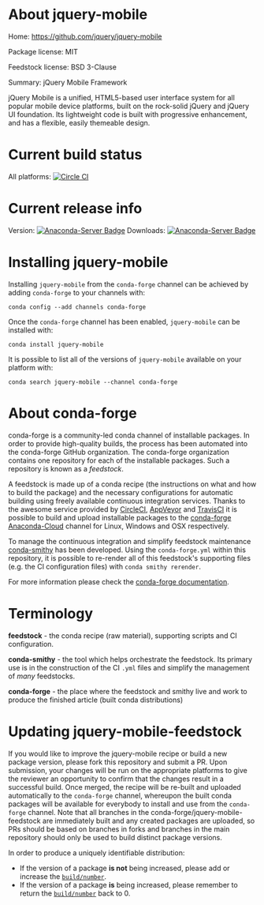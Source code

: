 About jquery-mobile
===================

Home: https://github.com/jquery/jquery-mobile

Package license: MIT

Feedstock license: BSD 3-Clause

Summary: jQuery Mobile Framework

jQuery Mobile is a unified, HTML5-based user interface system for all popular
mobile device platforms, built on the rock-solid jQuery and jQuery UI foundation.
Its lightweight code is built with progressive enhancement, and has a flexible,
easily themeable design.


Current build status
====================

All platforms: [![Circle CI](https://circleci.com/gh/conda-forge/jquery-mobile-feedstock.svg?style=shield)](https://circleci.com/gh/conda-forge/jquery-mobile-feedstock)

Current release info
====================
Version: [![Anaconda-Server Badge](https://anaconda.org/conda-forge/jquery-mobile/badges/version.svg)](https://anaconda.org/conda-forge/jquery-mobile)
Downloads: [![Anaconda-Server Badge](https://anaconda.org/conda-forge/jquery-mobile/badges/downloads.svg)](https://anaconda.org/conda-forge/jquery-mobile)

Installing jquery-mobile
========================

Installing `jquery-mobile` from the `conda-forge` channel can be achieved by adding `conda-forge` to your channels with:

```
conda config --add channels conda-forge
```

Once the `conda-forge` channel has been enabled, `jquery-mobile` can be installed with:

```
conda install jquery-mobile
```

It is possible to list all of the versions of `jquery-mobile` available on your platform with:

```
conda search jquery-mobile --channel conda-forge
```


About conda-forge
=================

conda-forge is a community-led conda channel of installable packages.
In order to provide high-quality builds, the process has been automated into the
conda-forge GitHub organization. The conda-forge organization contains one repository
for each of the installable packages. Such a repository is known as a *feedstock*.

A feedstock is made up of a conda recipe (the instructions on what and how to build
the package) and the necessary configurations for automatic building using freely
available continuous integration services. Thanks to the awesome service provided by
[CircleCI](https://circleci.com/), [AppVeyor](http://www.appveyor.com/)
and [TravisCI](https://travis-ci.org/) it is possible to build and upload installable
packages to the [conda-forge](https://anaconda.org/conda-forge)
[Anaconda-Cloud](http://docs.anaconda.org/) channel for Linux, Windows and OSX respectively.

To manage the continuous integration and simplify feedstock maintenance
[conda-smithy](http://github.com/conda-forge/conda-smithy) has been developed.
Using the ``conda-forge.yml`` within this repository, it is possible to re-render all of
this feedstock's supporting files (e.g. the CI configuration files) with ``conda smithy rerender``.

For more information please check the [conda-forge documentation](https://conda-forge.org/docs/).

Terminology
===========

**feedstock** - the conda recipe (raw material), supporting scripts and CI configuration.

**conda-smithy** - the tool which helps orchestrate the feedstock.
                   Its primary use is in the construction of the CI ``.yml`` files
                   and simplify the management of *many* feedstocks.

**conda-forge** - the place where the feedstock and smithy live and work to
                  produce the finished article (built conda distributions)


Updating jquery-mobile-feedstock
================================

If you would like to improve the jquery-mobile recipe or build a new
package version, please fork this repository and submit a PR. Upon submission,
your changes will be run on the appropriate platforms to give the reviewer an
opportunity to confirm that the changes result in a successful build. Once
merged, the recipe will be re-built and uploaded automatically to the
`conda-forge` channel, whereupon the built conda packages will be available for
everybody to install and use from the `conda-forge` channel.
Note that all branches in the conda-forge/jquery-mobile-feedstock are
immediately built and any created packages are uploaded, so PRs should be based
on branches in forks and branches in the main repository should only be used to
build distinct package versions.

In order to produce a uniquely identifiable distribution:
 * If the version of a package **is not** being increased, please add or increase
   the [``build/number``](http://conda.pydata.org/docs/building/meta-yaml.html#build-number-and-string).
 * If the version of a package **is** being increased, please remember to return
   the [``build/number``](http://conda.pydata.org/docs/building/meta-yaml.html#build-number-and-string)
   back to 0.